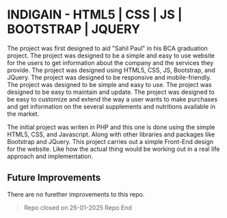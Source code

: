 # INDIGAIN - HTML5 | CSS | JS | BOOTSTRAP | JQUERY

The project was first designed to aid "Sahil Paul" in his BCA graduation project. The project was designed to be a simple and easy to use website for the users to get information about the company and the services they provide. The project was designed using HTML5, CSS, JS, Bootstrap, and JQuery. The project was designed to be responsive and mobile-friendly. The project was designed to be simple and easy to use. The project was designed to be easy to maintain and update. The project was designed to be easy to customize and extend the way a user wants to make purchases and get information on the several supplements and nutritions available in the market.

The initial project was writen in PHP and this one is done using the simple HTML5, CSS, and Javascript. Along with other libraries and packages like Bootstrap and JQuery. This project carries out a simple Front-End design for the website. Like how the actual thing would be working out in a real life approach and implementation.

## Future Improvements

There are no furether improvements to this repo.

> Repo closed on 26-01-2025
> Repo End
